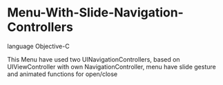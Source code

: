 # Menu-With-Slide-Navigation-Controllers

language Objective-C

This Menu have used two UINavigationControllers, based on UIViewController with own NavigationController, 
menu have slide gesture and animated functions for open/close
